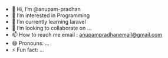 - 👋 Hi, I’m @anupam-pradhan
- 👀 I’m interested in Programming  
- 🌱 I’m currently learning laravel
- 💞️ I’m looking to collaborate on ...
- 📫 How to reach me email : anupampradhanemail@gmail.com
- 😄 Pronouns: ...
- ⚡ Fun fact: ...

<!---
anupam-pradhan/anupam-pradhan is a ✨ special ✨ repository because its `README.md` (this file) appears on your GitHub profile.
You can click the Preview link to take a look at your changes.
--->
